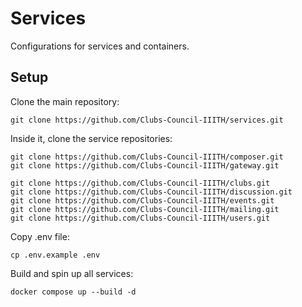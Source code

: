 # Services

Configurations for services and containers.

## Setup
Clone the main repository:
```
git clone https://github.com/Clubs-Council-IIITH/services.git
```

Inside it, clone the service repositories:
```
git clone https://github.com/Clubs-Council-IIITH/composer.git
git clone https://github.com/Clubs-Council-IIITH/gateway.git

git clone https://github.com/Clubs-Council-IIITH/clubs.git
git clone https://github.com/Clubs-Council-IIITH/discussion.git
git clone https://github.com/Clubs-Council-IIITH/events.git
git clone https://github.com/Clubs-Council-IIITH/mailing.git
git clone https://github.com/Clubs-Council-IIITH/users.git
```

Copy .env file:
```
cp .env.example .env
```

Build and spin up all services:
```
docker compose up --build -d
```
